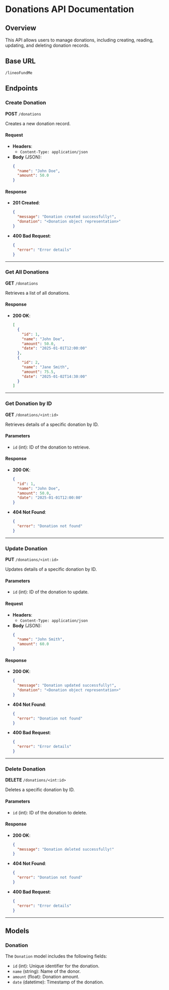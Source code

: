 # Donations API Documentation

## Overview
This API allows users to manage donations, including creating, reading, updating, and deleting donation records.

## Base URL
```
/lineoFundMe
```

## Endpoints

### Create Donation
**POST** `/donations`

Creates a new donation record.

#### Request
- **Headers**:
  - `Content-Type: application/json`
- **Body** (JSON):
  ```json
  {
    "name": "John Doe",
    "amount": 50.0
  }
  ```

#### Response
- **201 Created**:
  ```json
  {
    "message": "Donation created successfully!",
    "donation": "<Donation object representation>"
  }
  ```
- **400 Bad Request**:
  ```json
  {
    "error": "Error details"
  }
  ```

---

### Get All Donations
**GET** `/donations`

Retrieves a list of all donations.

#### Response
- **200 OK**:
  ```json
  [
    {
      "id": 1,
      "name": "John Doe",
      "amount": 50.0,
      "date": "2025-01-01T12:00:00"
    },
    {
      "id": 2,
      "name": "Jane Smith",
      "amount": 75.5,
      "date": "2025-01-02T14:30:00"
    }
  ]
  ```

---

### Get Donation by ID
**GET** `/donations/<int:id>`

Retrieves details of a specific donation by ID.

#### Parameters
- `id` (int): ID of the donation to retrieve.

#### Response
- **200 OK**:
  ```json
  {
    "id": 1,
    "name": "John Doe",
    "amount": 50.0,
    "date": "2025-01-01T12:00:00"
  }
  ```
- **404 Not Found**:
  ```json
  {
    "error": "Donation not found"
  }
  ```

---

### Update Donation
**PUT** `/donations/<int:id>`

Updates details of a specific donation by ID.

#### Parameters
- `id` (int): ID of the donation to update.

#### Request
- **Headers**:
  - `Content-Type: application/json`
- **Body** (JSON):
  ```json
  {
    "name": "John Smith",
    "amount": 60.0
  }
  ```

#### Response
- **200 OK**:
  ```json
  {
    "message": "Donation updated successfully!",
    "donation": "<Donation object representation>"
  }
  ```
- **404 Not Found**:
  ```json
  {
    "error": "Donation not found"
  }
  ```
- **400 Bad Request**:
  ```json
  {
    "error": "Error details"
  }
  ```

---

### Delete Donation
**DELETE** `/donations/<int:id>`

Deletes a specific donation by ID.

#### Parameters
- `id` (int): ID of the donation to delete.

#### Response
- **200 OK**:
  ```json
  {
    "message": "Donation deleted successfully!"
  }
  ```
- **404 Not Found**:
  ```json
  {
    "error": "Donation not found"
  }
  ```
- **400 Bad Request**:
  ```json
  {
    "error": "Error details"
  }
  ```

---

## Models
### Donation
The `Donation` model includes the following fields:
- `id` (int): Unique identifier for the donation.
- `name` (string): Name of the donor.
- `amount` (float): Donation amount.
- `date` (datetime): Timestamp of the donation.
